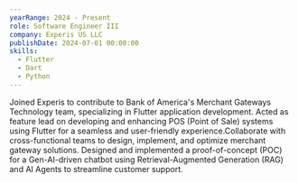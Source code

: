 ```yaml
---
yearRange: 2024 - Present
role: Software Engineer III
company: Experis US LLC
publishDate: 2024-07-01 00:00:00
skills:
  - Flutter
  - Dart
  - Python
---
```

Joined Experis to contribute to Bank of America's Merchant Gateways Technology team, specializing in Flutter application
development. Acted as feature lead on developing and enhancing POS (Point of Sale) systems using Flutter for a seamless and user-friendly experience.Collaborate with cross-functional teams to design, implement, and optimize merchant gateway solutions. Designed and implemented a proof-of-concept (POC) for a Gen-AI-driven chatbot using Retrieval-Augmented Generation (RAG) and
AI Agents to streamline customer support.